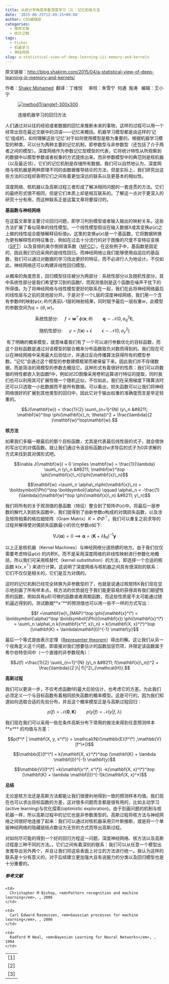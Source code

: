```yaml
---
title: 从统计学角度来看深度学习（3）：记忆和核方法
date: '2015-06-25T12:49:15+00:00'
author: COS编辑部
categories:
  - 推荐文章
  - 统计之都
tags:
  - Fisher
  - 机器学习
  - 神经网络
slug: a-statistical-view-of-deep-learning-iii-memory-and-kernels
---
```


原文链接：<http://blog.shakirm.com/2015/04/a-statistical-view-of-deep-learning-iii-memory-and-kernels/>

作者：<a href="http://www.shakirm.com/" target="_blank">Shakir Mohamed</a>  翻译：丁维悦     审校：朱雪宁  何通  施涛   编辑：王小宁<figure id="attachment_11153" style="width: 300px" class="wp-caption alignright">

[![methodTriangle1-300x300](https://cos.name/wp-content/uploads/2015/06/methodTriangle1-300x300.png)](https://cos.name/wp-content/uploads/2015/06/methodTriangle1-300x300.png)<figcaption class="wp-caption-text">连接机器学习的回归方法</figcaption></figure> 

人们通过对以往的经验或者数据的回忆来推断未来的事物，这样的过程可以用一个经常出现在最近文献中的词语——记忆来概括。机器学习模型都是由这样的‘记忆’组成的，如何理解这些‘记忆’对于如何使用模型是极为重要的。根据机器学习模型的种类，可以分为两种主要的记忆机制，即参数型与非参数型（还包括了介于两者之间的模型）。深度网络作为参数记忆型模型的代表，它将统计特性从所观察到的数据中以模型参数或者权重的方式提炼出来。而非参数模型中的典范则是核机器（以及最近邻），它们的记忆机制是存储所有数据。我们可以自然地认为，深度网络与核机器是两种原理不同的由数据推导结论的方法，但是实际上，我们研究出这些方法的过程却表明它们之间有着更加深远的联系以及更基本的相似性。

深度网络、核机器以及高斯过程三者形成了解决相同问题的一套连贯的方法。它们的最终形式很不相同，但是它们本质上却是相互联系的。了解这一点对于更深入的研究十分有用，而这种联系正是这篇文章将要探讨的。

**<!--more-->基函数与神经网络**

在这篇文章里主要讨论回归问题，即学习判别模型或者输入输出的映射关系。这些方法扩展了看似简单的线性模型。一个线性模型假设在输入数据X或其变换$\varphi(x)$之上做的线性组合能够解释目标值$y$。这里的变换$\varphi(x)$是一个基函数，它将数据转换为更有解释性的特征集合，例如在过去十分流行的对于图像的尺度不变特征变换（[SIFT](https://en.wikipedia.org/wiki/Scale-invariant_feature_transform)）以及音频的美尔倒频谱系数（[MFCC](https://en.wikipedia.org/wiki/Mel-frequency_cepstrum)）。在这些例子中，基函数是固定的，因此我们仍旧采用的是线性回归。而神经网络让我们能够使用自适应的基函数，我们可以通过对数据的学习找出更好的特征，而不必进行人为地设计。不仅如此，神经网络还可以构建非线性回归模型。

从概率的角度而言，回归模型往往被分为两部分：系统性部分以及随机性部分。其中系统性部分是我们希望学习到的函数f，而观测值则是这个函数在噪声干扰下的所得值。为了将神经网络与线性模型更好的联系在一起，我们在此将神经网络最后的线性层与之前的其他层分开。于是对于一个L层的深度神经网络，我们用一个含有参数$\theta$的映射$\varphi(x;\theta)$代表前L-1层的映射结果，同时赋予最后一层权重$w$，此模型的参数空间为$q=\{\theta,w\}$。

$$\textrm{系统性部分: } \quad f = \mathbf{w}^\top \phi(\mathbf{x}; \theta) \qquad \mathbf{q}\sim \mathcal{N}(0,\sigma_q^2 \mathbf{I}),$$

$$\textrm{随机性部分: } \quad y = f(\mathbf{x}) + \epsilon \qquad \epsilon \sim \mathcal{N}(0, \sigma_y^2)$$

<em style="line-height: 1.5;"> </em>有了明确的概率模型，就意味着我们有了一个可以进行参数优化的目标函数，而这个目标函数是通过对该模型的联合概率分布函数取负对数而得到的。我们现在可以在神经网络中采用最大后验估计，并通过反向传播算法获得所有的模型参数。“记忆”会通过这个模型的参数建模框架而被保留下来。因此我们并不存储数据，而是简洁的用模型的参数去概括它。这种形式有着很好的性质：我们可以将数据的特性都嵌入到函数f中，例如对2D图像采用卷积运算进行特征的提取，同时我们也可以利用其可扩展性做一个随机近似，不仅如此，我们在采用梯度下降算法时还可以只选取一小批数据而不是所有数据。可以看出，损失函数可以让我们将神经网络很好的扩展到其他类型的回归中，因此它对于输出权重的准确度而言是举足轻重的。

$$J(\mathbf{w}) = \frac{1}{2} \sum\_{n=1}^{N} (y\_n &#8211; \mathbf{w}^\top \phi(\mathbf{x}_n; \theta))^2 + \frac{\lambda}{2 }\mathbf{w}^\top\mathbf{w}.$$

**核方法**

如果我们多瞄一眼最后的那个目标函数，尤其是代表最后线性层的式子，就会很快的写出它的对偶函数。就让我们通过令该目标函数对w求导后的式子为0并求解的方式来找到其对偶形式吧。

$$\nabla J(\mathbf{w}) = 0 \implies \mathbf{w} = \frac{1}{\lambda} \sum\_n (y\_n &#8211; \mathbf{w}^\top \phi(\mathbf{x}\_n))\phi(\mathbf{x}\_n)$$

$$\mathbf{w} =\sum\_n \alpha\_n\phi(\mathbf{x}\_n) = \boldsymbol{\Phi}^\top \boldsymbol{\alpha} \qquad \alpha\_n = -\frac{1}{\lambda}(\mathbf{w}^\top \phi(\mathbf{x}\_n) &#8211; y\_n)$$

我们将所有的关于观测值的基函数（特征）整合到了矩阵$\Phi(x)$中。将最后一层参数的解代入到损失函数中，我们就得到了由新参数$\alpha$构成的对偶损失函数，以及涉及矩阵相乘的格拉姆矩阵（Gram Matrix）$K=\Phi\Phi^{\top}$。我们可以重复之前求导的过程并解得使对偶损失函数最小的优化参数$\alpha$如下:

$$\nabla J(\mathbf{\boldsymbol{\alpha}}) = 0 \implies \boldsymbol{\alpha} = (\mathbf{K} + \lambda \mathbf{I}_N)^{-1} \mathbf{y}$$
  
以上正是核机器（Kernel Machines）与神经网络分道扬镳的地方。由于我们仅仅需要考虑特征$\varphi(x)$ 的内积K，而不是采用深度网络的非线性映射进行参数化地概括，所以我们可采用核替代（kernel substitution）的方法，即选择一个合适的核函数 $k(x,x^{\top})$ 来进行计算。这说明了深度网络与核机器之间具有很深刻的联系：它们不仅仅是相关的，它们是互为对偶的。

这时的记忆机制已经完全转换为非参数型的了，也就是说通过核矩阵K我们现在显示地刻画了所有样本点。核方法的优势就在于我们能更容易的获得具有我们期望性质的函数，例如具有p阶可微的函数或者周期函数，而这些性质是不太可能通过随机逼近得到的。测试数据**_$x^{\star}$_**的预测值也可以用一些不一样的方式写出：

$$f =\mathbf{w}\_{MAP}^\top \phi(\mathbf{x}^\*) = \boldsymbol{\alpha}^\top \boldsymbol{\Phi}(\mathbf{x}) \phi(\mathbf{x}^\*) = \sum\_n \alpha\_n k(\mathbf{x^\*, x}\_n) = k(\mathbf{X, x}^\*)^\top (\mathbf{K} + \lambda\mathbf{I})^{-1} \mathbf{y}$$
  
最后一个等式是由表示定理（[Representer theorem](http://en.wikipedia.org/wiki/Representer_theorem)）得出的解。这让我们从另一个视角定义这个问题，即直接对我们想要估计的函数加惩罚项，并限定该函数属于希尔伯特空间中（一个直接的非参数视角）：

$$J(f) =\frac{1}{2} \sum\_{n=1}^{N} (y\_n &#8211; f(\mathbf{x}\_n))^2 + \frac{\lambda}{2 }\| f\|^2\_{\mathcal{H}}.$$
  
**高斯过程**

我们可以更进一步，不仅考虑函数f的最大后验估计，也考虑它的方差。为此我们必须定义一个与目标函数有着相同损失函数的概率模型。这是可行的，因为我们知道如何选取合适的先验分布，并且这个概率模型正是与高斯过程回归：

$$p(f) = \mathcal{N}(\mathbf{0}, \mathbf{K}) \qquad p(y | f) = \mathcal{N}(y | f, \lambda)$$
  
我们现在我们可以采用一些在条件高斯分布下常用的做法来得到任意预测样本**_x*_** 的均值与方差：

$$p(f^\* | \mathbf{X, y, x^\*}) = \mathcal{N}(\mathbb{E}[f^\*] ,\mathbb{V}[f^\*])$$

$$\mathbb{E}[f^\*] = k(\mathbf{X, x}^\*)^\top (\mathbf{K} + \lambda \mathbf{I})^{-1} \mathbf{y}$$

$$\mathbb{V}[f^\*] =k(\mathbf{x^\*, x^\*}) -k(\mathbf{X, x}^\*)^\top (\mathbf{K} + \lambda \mathbf{I})^{-1}k(\mathbf{X, x}^*)$$
  
**总结**

无论是核方法还是高斯方法都能让我们很便利地得到一致的预测样本均值。我们现在也可以求出目标函数的方差，这对很多问题而言都是很有用的，比如主动学习(active learning)与优化探索(optimistic exploration)。由于刻画问题的机制与核机器一样，所以高斯过程中的记忆也是非参数类型的。高斯过程将核方法与神经网络之间很好地连接了起来：我们可以通过对核机器采用贝叶斯推断，或是将一个单层神经网络的隐藏层结点数设为无穷的方式而导出高斯过程。

对如何尽可能的得到一个好的回归方程这一问题，深度神经网络、核方法以及高斯过程是三种不同的方法。。它们之间有着深刻的联系：我们可以从任意一个模型出发推导出另外两个，并且让我们将这些表面上对立的方法进行统一。我认为这样的联系是十分有意义的，对于后续建立更加强大且有说服力的分类以及回归模型也是十分重要的。

##### 参考文献

<table>
  <tr>
    <td>
      <a id="225_1"></a>[1]
    </td>
    
    <td>
      Christopher M Bishop, <em>Pattern recognition and machine learning</em>, , 2006
    </td>
  </tr>
  
  <tr class="alternate">
    <td>
      <a id="225_2"></a>[2]
    </td>
    
    <td>
      Carl Edward Rasmussen, <em>Gaussian processes for machine learning</em>, , 2006
    </td>
  </tr>
  
  <tr>
    <td>
      <a id="225_3"></a>[3]
    </td>
    
    <td>
      Radford M Neal, <em>Bayesian Learning for Neural Networks</em>, , 1994
    </td>
  </tr>
</table>
